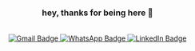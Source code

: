 <div id="badges" align="center">
  
  <h3>
    hey, thanks for being here 👋
  </h3>
  
    
  
  <br>
    
  <a href="mailto:albertjonathan.dev@gmail.com">
    <img src="https://img.shields.io/badge/gmail-red?logo=gmail&logoColor=white&style=for-the-badge" alt="Gmail Badge"/>
  </a>
  <a href="https://wa.me/639959311501">
    <img src="https://img.shields.io/badge/whatsapp-green?logo=whatsapp&logoColor=white&style=for-the-badge" alt="WhatsApp Badge"/>
  </a>
  <a href="https://www.linkedin.com/in/albertjonathanborja/">
    <img src="https://img.shields.io/badge/LinkedIn-blue?style=for-the-badge&logo=linkedin&logoColor=white" alt="LinkedIn Badge"/>
  </a>


</div>





